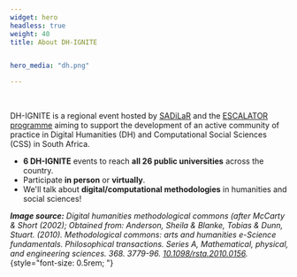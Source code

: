 ```yaml
---
widget: hero
headless: true
weight: 40
title: About DH-IGNITE


hero_media: "dh.png"

---
```


<br>

DH-IGNITE is a regional event hosted by [SADiLaR](https://sadilar.org) and the [ESCALATOR programme](https://escalator.sadilar.org) aiming to support the development of an active community of practice in Digital Humanities (DH) and Computational Social Sciences (CSS) in South Africa.

- **6 DH-IGNITE** events to reach **all 26 public universities** across the country.
- Participate **in person** or **virtually**.
- We'll talk about **digital/computational methodologies** in humanities and social sciences!

_**Image source:** Digital humanities methodological commons (after McCarty & Short (2002); Obtained from: Anderson, Sheila & Blanke, Tobias & Dunn, Stuart. (2010). Methodological commons: arts and humanities e-Science fundamentals. Philosophical transactions. Series A, Mathematical, physical, and engineering sciences. 368. 3779-96. [10.1098/rsta.2010.0156](http://dx.doi.org/10.1098/rsta.2010.0156)._
{style="font-size: 0.5rem; "}